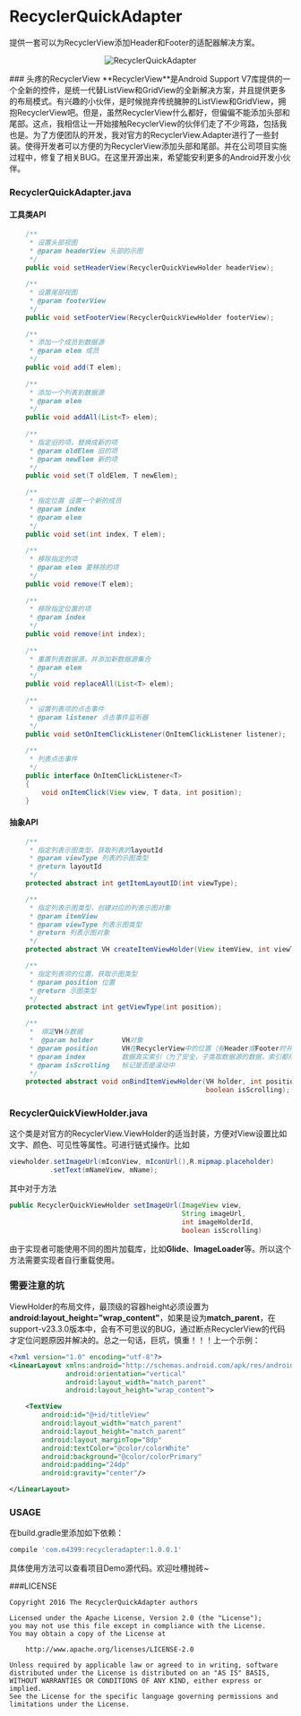 # RecyclerQuickAdapter
提供一套可以为RecyclerView添加Header和Footer的适配器解决方案。
<p align="center" >
  <img src="https://github.com/aqiansunboy/RecyclerQuickAdapter/blob/master/Screenshot.png?raw=true" alt="RecyclerQuickAdapter" title="RecyclerQuickAdapter">
</p>
### 头疼的RecyclerView
**RecyclerView**是Android Support V7库提供的一个全新的控件，是统一代替ListView和GridView的全新解决方案，并且提供更多的布局模式。有兴趣的小伙伴，是时候抛弃传统臃肿的ListView和GridView，拥抱RecyclerView吧。但是，虽然RecyclerView什么都好，但偏偏不能添加头部和尾部。这点，我相信让一开始接触RecyclerView的伙伴们走了不少弯路，包括我也是。为了方便团队的开发，我对官方的RecyclerView.Adapter进行了一些封装。使得开发者可以方便的为RecyclerView添加头部和尾部。并在公司项目实施过程中，修复了相关BUG。在这里开源出来，希望能安利更多的Android开发小伙伴。

### RecyclerQuickAdapter.java

#### 工具类API
```java
    /**
     * 设置头部视图
     * @param headerView 头部的示图
     */
    public void setHeaderView(RecyclerQuickViewHolder headerView);
    
    /**
     * 设置尾部视图
     * @param footerView
     */
    public void setFooterView(RecyclerQuickViewHolder footerView);
    
    /**
     * 添加一个成员到数据源
     * @param elem 成员
     */
    public void add(T elem);
    
    /**
     * 添加一个列表到数据源
     * @param elem
     */
    public void addAll(List<T> elem);
    
    /**
     * 指定旧的项，替换成新的项
     * @param oldElem 旧的项
     * @param newElem 新的项
     */
    public void set(T oldElem, T newElem);
    
    /**
     * 指定位置 设置一个新的成员
     * @param index
     * @param elem
     */
    public void set(int index, T elem);
    
    /**
     * 移除指定的项
     * @param elem 要移除的项
     */
    public void remove(T elem);
    
    /**
     * 移除指定位置的项
     * @param index
     */
    public void remove(int index);
    
    /**
     * 重置列表数据源，并添加新数据源集合
     * @param elem
     */
    public void replaceAll(List<T> elem);
    
    /**
     * 设置列表项的点击事件
     * @param listener 点击事件监听器
     */
    public void setOnItemClickListener(OnItemClickListener listener);
    
    /**
     * 列表点击事件
     */
    public interface OnItemClickListener<T>
    {
        void onItemClick(View view, T data, int position);
    }
```

#### 抽象API
```java
    /**
     * 指定列表示图类型，获取列表的layoutId
     * @param viewType 列表的示图类型
     * @return layoutId
     */
    protected abstract int getItemLayoutID(int viewType);

    /**
     * 指定列表示图类型，创建对应的列表示图对象
     * @param itemView
     * @param viewType 列表示图类型
     * @return 列表示图对象
     */
    protected abstract VH createItemViewHolder(View itemView, int viewType);

    /**
     * 指定列表项的位置，获取示图类型
     * @param position 位置
     * @return 示图类型
     */
    protected abstract int getViewType(int position);

    /**
     *  绑定VH与数据
     *  @param holder       VH对象
     * @param position      VH在RecyclerView中的位置（有Header或Footer时并不表示数据源的索引）
     * @param index         数据真实索引（为了安全，子类取数据源的数据，索引都用这个值）
     * @param isScrolling   标记是否是滚动中
     */
    protected abstract void onBindItemViewHolder(VH holder, int position, int index,
                                                 boolean isScrolling);
```

### RecyclerQuickViewHolder.java

这个类是对官方的RecyclerView.ViewHolder的适当封装，方便对View设置比如文字、颜色、可见性等属性。可进行链式操作。比如
```java
viewholder.setImageUrl(mIconView, mIconUrl(),R.mipmap.placeholder)
          .setText(mNameView, mName);
```
其中对于方法
```java
public RecyclerQuickViewHolder setImageUrl(ImageView view, 
                                           String imageUrl, 
                                           int imageHolderId,
                                           boolean isScrolling)
```
由于实现者可能使用不同的图片加载库，比如**Glide**、**ImageLoader**等。所以这个方法需要实现者自行重载使用。

### 需要注意的坑
ViewHolder的布局文件，最顶级的容器height必须设置为**android:layout_height="wrap_content"**，如果是设为**match_parent**，在support-v23.3.0版本中，会有不可思议的BUG，通过断点RecyclerView的代码才定位问题原因并解决的。总之一句话，巨坑，慎重！！！上一个示例：
```xml
<?xml version="1.0" encoding="utf-8"?>
<LinearLayout xmlns:android="http://schemas.android.com/apk/res/android"
              android:orientation="vertical"
              android:layout_width="match_parent"
              android:layout_height="wrap_content">

    <TextView
        android:id="@+id/titleView"
        android:layout_width="match_parent"
        android:layout_height="match_parent"
        android:layout_marginTop="8dp"
        android:textColor="@color/colorWhite"
        android:background="@color/colorPrimary"
        android:padding="24dp"
        android:gravity="center"/>

</LinearLayout>
```

### USAGE
在build.gradle里添加如下依赖：
```groovy
compile 'com.m4399:recycleradapter:1.0.0.1'
```

具体使用方法可以查看项目Demo源代码。欢迎吐槽抛砖~

###LICENSE

    Copyright 2016 The RecyclerQuickAdapter authors

    Licensed under the Apache License, Version 2.0 (the "License");
    you may not use this file except in compliance with the License.
    You may obtain a copy of the License at

        http://www.apache.org/licenses/LICENSE-2.0

    Unless required by applicable law or agreed to in writing, software
    distributed under the License is distributed on an "AS IS" BASIS,
    WITHOUT WARRANTIES OR CONDITIONS OF ANY KIND, either express or implied.
    See the License for the specific language governing permissions and
    limitations under the License.
